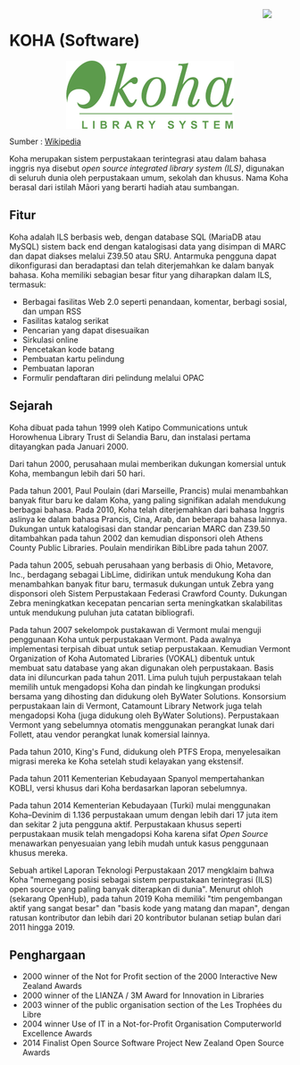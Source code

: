 <img align='right' src='https://avatars.githubusercontent.com/u/592086?s=200&v=4' width='50'>

# KOHA (Software)

<p align="center">
<img align='center' width='300' src="img/koha.png">
</p>

Sumber : [Wikipedia](<https://en.wikipedia.org/wiki/Koha_(software)>)

Koha merupakan sistem perpustakaan terintegrasi atau dalam bahasa inggris nya disebut _open source integrated library system (ILS)_, digunakan di seluruh dunia oleh perpustakaan umum, sekolah dan khusus. Nama Koha berasal dari istilah Māori yang berarti hadiah atau sumbangan.

## Fitur

Koha adalah ILS berbasis web, dengan database SQL (MariaDB atau MySQL) sistem back end dengan katalogisasi data yang disimpan di MARC dan dapat diakses melalui Z39.50 atau SRU. Antarmuka pengguna dapat dikonfigurasi dan beradaptasi dan telah diterjemahkan ke dalam banyak bahasa. Koha memiliki sebagian besar fitur yang diharapkan dalam ILS, termasuk:

- Berbagai fasilitas Web 2.0 seperti penandaan, komentar, berbagi sosial, dan umpan RSS
- Fasilitas katalog serikat
- Pencarian yang dapat disesuaikan
- Sirkulasi online
- Pencetakan kode batang
- Pembuatan kartu pelindung
- Pembuatan laporan
- Formulir pendaftaran diri pelindung melalui OPAC

## Sejarah

Koha dibuat pada tahun 1999 oleh Katipo Communications untuk Horowhenua Library Trust di Selandia Baru, dan instalasi pertama ditayangkan pada Januari 2000.

Dari tahun 2000, perusahaan mulai memberikan dukungan komersial untuk Koha, membangun lebih dari 50 hari.

Pada tahun 2001, Paul Poulain (dari Marseille, Prancis) mulai menambahkan banyak fitur baru ke dalam Koha, yang paling signifikan adalah mendukung berbagai bahasa. Pada 2010, Koha telah diterjemahkan dari bahasa Inggris aslinya ke dalam bahasa Prancis, Cina, Arab, dan beberapa bahasa lainnya. Dukungan untuk katalogisasi dan standar pencarian MARC dan Z39.50 ditambahkan pada tahun 2002 dan kemudian disponsori oleh Athens County Public Libraries. Poulain mendirikan BibLibre pada tahun 2007.

Pada tahun 2005, sebuah perusahaan yang berbasis di Ohio, Metavore, Inc., berdagang sebagai LibLime, didirikan untuk mendukung Koha dan menambahkan banyak fitur baru, termasuk dukungan untuk Zebra yang disponsori oleh Sistem Perpustakaan Federasi Crawford County. Dukungan Zebra meningkatkan kecepatan pencarian serta meningkatkan skalabilitas untuk mendukung puluhan juta catatan bibliografi.

Pada tahun 2007 sekelompok pustakawan di Vermont mulai menguji penggunaan Koha untuk perpustakaan Vermont. Pada awalnya implementasi terpisah dibuat untuk setiap perpustakaan. Kemudian Vermont Organization of Koha Automated Libraries (VOKAL) dibentuk untuk membuat satu database yang akan digunakan oleh perpustakaan. Basis data ini diluncurkan pada tahun 2011. Lima puluh tujuh perpustakaan telah memilih untuk mengadopsi Koha dan pindah ke lingkungan produksi bersama yang dihosting dan didukung oleh ByWater Solutions. Konsorsium perpustakaan lain di Vermont, Catamount Library Network juga telah mengadopsi Koha (juga didukung oleh ByWater Solutions). Perpustakaan Vermont yang sebelumnya otomatis menggunakan perangkat lunak dari Follett, atau vendor perangkat lunak komersial lainnya.

Pada tahun 2010, King's Fund, didukung oleh PTFS Eropa, menyelesaikan migrasi mereka ke Koha setelah studi kelayakan yang ekstensif.

Pada tahun 2011 Kementerian Kebudayaan Spanyol mempertahankan KOBLI, versi khusus dari Koha berdasarkan laporan sebelumnya.

Pada tahun 2014 Kementerian Kebudayaan (Turki) mulai menggunakan Koha–Devinim di 1.136 perpustakaan umum dengan lebih dari 17 juta item dan sekitar 2 juta pengguna aktif. Perpustakaan khusus seperti perpustakaan musik telah mengadopsi Koha karena sifat _Open Source_ menawarkan penyesuaian yang lebih mudah untuk kasus penggunaan khusus mereka.

Sebuah artikel Laporan Teknologi Perpustakaan 2017 mengklaim bahwa Koha "memegang posisi sebagai sistem perpustakaan terintegrasi (ILS) open source yang paling banyak diterapkan di dunia". Menurut ohloh (sekarang OpenHub), pada tahun 2019 Koha memiliki "tim pengembangan aktif yang sangat besar" dan "basis kode yang matang dan mapan", dengan ratusan kontributor dan lebih dari 20 kontributor bulanan setiap bulan dari 2011 hingga 2019.

## Penghargaan

- 2000 winner of the Not for Profit section of the 2000 Interactive New Zealand Awards
- 2000 winner of the LIANZA / 3M Award for Innovation in Libraries
- 2003 winner of the public organisation section of the Les Trophées du Libre
- 2004 winner Use of IT in a Not-for-Profit Organisation Computerworld Excellence Awards
- 2014 Finalist Open Source Software Project New Zealand Open Source Awards

